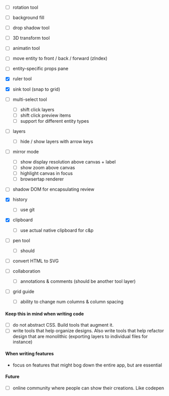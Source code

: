 

- [ ] rotation tool
- [ ] background fill
- [ ] drop shadow tool
- [ ] 3D transform tool
- [ ] animatin tool
- [ ] move entity to front / back / forward (zIndex)
- [ ] entity-specific props pane
- [x] ruler tool
- [x] sink tool (snap to grid)

- [ ] multi-select tool
  - [ ] shift click layers
  - [ ] shift click preview items
  - [ ] support for different entity types

- [ ] layers
  - [ ] hide / show layers with arrow keys

- [ ] mirror mode
  - [ ] show display resolution above canvas + label
  - [ ] show zoom above canvas
  - [ ] highlight canvas in focus
  - [ ] browsertap renderer

- [ ] shadow DOM for encapsulating review

- [x] history
  - [ ] use git

- [x] clipboard
  - [ ] use actual native clipboard for c&p

- [ ] pen tool
  - [ ] should

- [ ] convert HTML to SVG

- [ ] collaboration
  - [ ] annotations & comments (should be another tool layer)

- [ ] grid guide
  - [ ] ability to change num columns & column spacing

#### Keep this in mind when writing code

- [ ] do not abstract CSS. Build tools that augment it.
- [ ] write tools that help organize designs. Also write tools that help refactor design that are monolithic (exporting layers to individual files for instance)

#### When writing features

- focus on features that might bog down the entire app, but are essential

#### Future

- [ ] online community where people can show their creations. Like codepen
